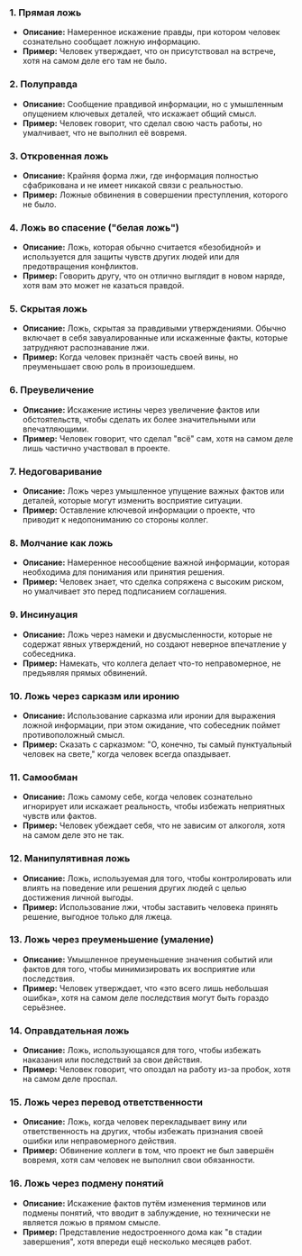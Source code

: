 ### 1. Прямая ложь

- **Описание:** Намеренное искажение правды, при котором человек сознательно сообщает ложную информацию.
- **Пример:** Человек утверждает, что он присутствовал на встрече, хотя на самом деле его там не было.

### 2. Полуправда

- **Описание:** Сообщение правдивой информации, но с умышленным опущением ключевых деталей, что искажает общий смысл.
- **Пример:** Человек говорит, что сделал свою часть работы, но умалчивает, что не выполнил её вовремя.

### 3. Откровенная ложь

- **Описание:** Крайняя форма лжи, где информация полностью сфабрикована и не имеет никакой связи с реальностью.
- **Пример:** Ложные обвинения в совершении преступления, которого не было.

### 4. Ложь во спасение ("белая ложь")

- **Описание:** Ложь, которая обычно считается «безобидной» и используется для защиты чувств других людей или для предотвращения конфликтов.
- **Пример:** Говорить другу, что он отлично выглядит в новом наряде, хотя вам это может не казаться правдой.

### 5. Скрытая ложь

- **Описание:** Ложь, скрытая за правдивыми утверждениями. Обычно включает в себя завуалированные или искаженные факты, которые затрудняют распознавание лжи.
- **Пример:** Когда человек признаёт часть своей вины, но преуменьшает свою роль в произошедшем.

### 6. Преувеличение

- **Описание:** Искажение истины через увеличение фактов или обстоятельств, чтобы сделать их более значительными или впечатляющими.
- **Пример:** Человек говорит, что сделал "всё" сам, хотя на самом деле лишь частично участвовал в проекте.

### 7. Недоговаривание

- **Описание:** Ложь через умышленное упущение важных фактов или деталей, которые могут изменить восприятие ситуации.
- **Пример:** Оставление ключевой информации о проекте, что приводит к недопониманию со стороны коллег.

### 8. Молчание как ложь

- **Описание:** Намеренное несообщение важной информации, которая необходима для понимания или принятия решения.
- **Пример:** Человек знает, что сделка сопряжена с высоким риском, но умалчивает это перед подписанием соглашения.

### 9. Инсинуация

- **Описание:** Ложь через намеки и двусмысленности, которые не содержат явных утверждений, но создают неверное впечатление у собеседника.
- **Пример:** Намекать, что коллега делает что-то неправомерное, не предъявляя прямых обвинений.

### 10. Ложь через сарказм или иронию

- **Описание:** Использование сарказма или иронии для выражения ложной информации, при этом ожидание, что собеседник поймет противоположный смысл.
- **Пример:** Сказать с сарказмом: "О, конечно, ты самый пунктуальный человек на свете," когда человек всегда опаздывает.

### 11. Самообман

- **Описание:** Ложь самому себе, когда человек сознательно игнорирует или искажает реальность, чтобы избежать неприятных чувств или фактов.
- **Пример:** Человек убеждает себя, что не зависим от алкоголя, хотя на самом деле это не так.

### 12. Манипулятивная ложь

- **Описание:** Ложь, используемая для того, чтобы контролировать или влиять на поведение или решения других людей с целью достижения личной выгоды.
- **Пример:** Использование лжи, чтобы заставить человека принять решение, выгодное только для лжеца.

### 13. Ложь через преуменьшение (умаление)

- **Описание:** Умышленное преуменьшение значения событий или фактов для того, чтобы минимизировать их восприятие или последствия.
- **Пример:** Человек утверждает, что «это всего лишь небольшая ошибка», хотя на самом деле последствия могут быть гораздо серьёзнее.

### 14. Оправдательная ложь

- **Описание:** Ложь, использующаяся для того, чтобы избежать наказания или последствий за свои действия.
- **Пример:** Человек говорит, что опоздал на работу из-за пробок, хотя на самом деле проспал.

### 15. Ложь через перевод ответственности

- **Описание:** Ложь, когда человек перекладывает вину или ответственность на других, чтобы избежать признания своей ошибки или неправомерного действия.
- **Пример:** Обвинение коллеги в том, что проект не был завершён вовремя, хотя сам человек не выполнил свои обязанности.

### 16. Ложь через подмену понятий

- **Описание:** Искажение фактов путём изменения терминов или подмены понятий, что вводит в заблуждение, но технически не является ложью в прямом смысле.
- **Пример:** Представление недостроенного дома как "в стадии завершения", хотя впереди ещё несколько месяцев работ.
